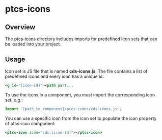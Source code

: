# ptcs-icons

## Overview

The ptcs-icons directory includes imports for predefined icon sets that can be loaded into your project.

## Usage

Icon set is JS file that is named **cds-icons.js**. The file contains a list of predefined icons and every icon has a unique id:
 ```xml
 <g id="[icon-id]"><path part...
 ```

To use the icons in a component, you must import the corresponding icon set, e.g.:
```javascript
import '[path_to_component]/ptcs-icons/cds-icons.js';
```

You can use a specific icon from the icon set to populate the icon property of ptcs-icon component:
```xml
<ptcs-icon icon="cds:[icon-id]"></ptcs-icon>
```